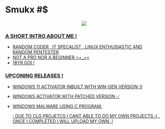 <p align="center">
<h1>Smukx #$</h1>
</p>

<p align="center">
  <a href ="https://smukx.github.io"><image src="https://raw.githubusercontent.com/Whitecat18/Whitecat18/main/files/Banner.gif"</a>
</p>
                                                                                                                           
                                                                                                                              

### A SHORT INTRO ABOUT ME ! 

- RANDOM CODER , IT SPECALIST , LINUX ENTHUSIASTIC AND RANDOM PENTESTER
- NOT A PRO NOR A BEGINNER >+_+<
- 18YR GOI !

<!---
Whitecat18/Whitecat18 is a ✨ special ✨ repository because its `README.md` (this file) appears on your GitHub profile.
You can click the Preview link to take a look at your changes.
--->
  <!---
<p align="center"><image src="https://i.gifer.com/origin/1d/1d41fb53fda1b530bf40223ea138405f_w200.gif">
  <image src="https://i.gifer.com/origin/1d/1d41fb53fda1b530bf40223ea138405f_w200.gif">
  
  </p>
  --->   
  
### UPCONING RELEASES !

* WINDOWS 11 ACTIVATOR INBUILT WITH WIN-GEN VERSION-3
* WINDOWS ACTIVATOR WITH PATCHED VERSION ✅
* WINDOWS MALWARE USING C PROGRAM.
  
  : DUE TO CLG PROJETCS I CANT ABLE TO DO MY OWN PROJECTS :( .
     ONCE I COMPLETED I WILL UPLOAD MY OWN .!
  


 


